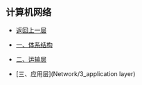 ## 计算机网络

* [返回上一层](Home)
* [一、体系结构](Network/1_Layer_5_protocol)
* [二、运输层](Network/2_Transport_layer)

* [三、应用层](Network/3_application layer)

